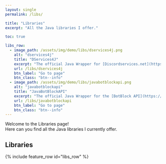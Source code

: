 ```yaml
---
layout: single
permalink: /libs/

title: "Libraries"
excerpt: "All the Java libraries I offer."

toc: true

libs_row:
  - image_path: /assets/img/demo/libs/dservices4j.png
    alt: "dservices4j"
    title: "DServices4J"
    excerpt: "The official Java Wrapper for [Discordservices.net](https://discordservices.net)"
    url: /libs/dservices4j
    btn_label: "Go to page"
    btn_class: "btn--info"
  - image_path: /assets/img/demo/libs/javabotblockapi.png
    alt: "javabotblockapi"
    title: "JavaBotBlockAPI"
    excerpt: "The official Java Wrapper for the [BotBlock API](https://botblock.org)"
    url: /libs/javabotblockapi
    btn_label: "Go to page"
    btn_class: "btn--info"
---
```


Welcome to the Libraries page!  
Here can you find all the Java libraries I currently offer.

## Libraries
{% include feature_row id="libs_row" %}